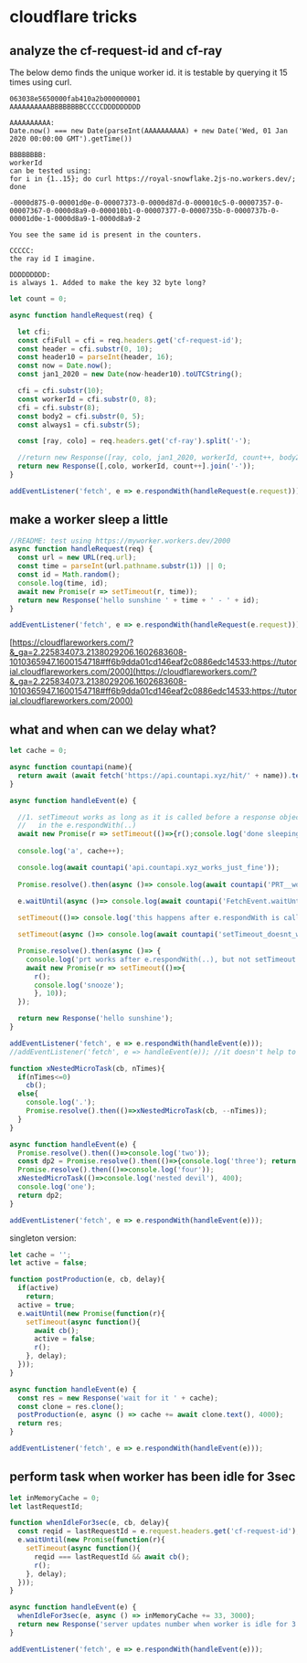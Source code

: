 # cloudflare tricks
        
## analyze the cf-request-id and cf-ray

The below demo finds the unique worker id. it is testable by querying it 15 times using curl.

```                                                            
063038e5650000fab410a2b000000001
AAAAAAAAAABBBBBBBBCCCCCDDDDDDDDD

AAAAAAAAAA:
Date.now() === new Date(parseInt(AAAAAAAAAA) + new Date('Wed, 01 Jan 2020 00:00:00 GMT').getTime())

BBBBBBBB:
workerId
can be tested using:
for i in {1..15}; do curl https://royal-snowflake.2js-no.workers.dev/; done

-0000d875-0-00001d0e-0-00007373-0-0000d87d-0-000010c5-0-00007357-0-00007367-0-0000d8a9-0-000010b1-0-00007377-0-0000735b-0-0000737b-0-00001d0e-1-0000d8a9-1-0000d8a9-2

You see the same id is present in the counters.

CCCCC:
the ray id I imagine.

DDDDDDDDD:
is always 1. Added to make the key 32 byte long?
```

```javascript
let count = 0;

async function handleRequest(req) {

  let cfi;
  const cfiFull = cfi = req.headers.get('cf-request-id');
  const header = cfi.substr(0, 10);
  const header10 = parseInt(header, 16);
  const now = Date.now();
  const jan1_2020 = new Date(now-header10).toUTCString();

  cfi = cfi.substr(10);
  const workerId = cfi.substr(0, 8);
  cfi = cfi.substr(8);
  const body2 = cfi.substr(0, 5);
  const always1 = cfi.substr(5);

  const [ray, colo] = req.headers.get('cf-ray').split('-');

  //return new Response([ray, colo, jan1_2020, workerId, count++, body2, always1, cfiFull].join('----------------'));
  return new Response([,colo, workerId, count++].join('-'));
}

addEventListener('fetch', e => e.respondWith(handleRequest(e.request)));
```                                               

## make a worker sleep a little

```javascript
//README: test using https://myworker.workers.dev/2000
async function handleRequest(req) {
  const url = new URL(req.url);
  const time = parseInt(url.pathname.substr(1)) || 0;
  const id = Math.random();
  console.log(time, id);
  await new Promise(r => setTimeout(r, time));
  return new Response('hello sunshine ' + time + ' - ' + id);
}

addEventListener('fetch', e => e.respondWith(handleRequest(e.request)));
```

[https://cloudflareworkers.com/?&_ga=2.225834073.2138029206.1602683608-1010365947.1600154718#ff6b9dda01cd146eaf2c0886edc14533:https://tutorial.cloudflareworkers.com/2000](https://cloudflareworkers.com/?&_ga=2.225834073.2138029206.1602683608-1010365947.1600154718#ff6b9dda01cd146eaf2c0886edc14533:https://tutorial.cloudflareworkers.com/2000)

## what and when can we delay what?

```javascript
let cache = 0;

async function countapi(name){
  return await (await fetch('https://api.countapi.xyz/hit/' + name)).text();
}

async function handleEvent(e) {

  //1. setTimeout works as long as it is called before a response object is resolved 
  //   in the e.respondWith(..)
  await new Promise(r => setTimeout(()=>{r();console.log('done sleeping')}, 1500));
  
  console.log('a', cache++);

  console.log(await countapi('api.countapi.xyz_works_just_fine'));
  
  Promise.resolve().then(async ()=> console.log(await countapi('PRT__works')));

  e.waitUntil(async ()=> console.log(await countapi('FetchEvent.waitUntil_doesnt_work')));
  
  setTimeout(()=> console.log('this happens after e.respondWith is called, and then nothing happens.'));

  setTimeout(async ()=> console.log(await countapi('setTimeout_doesnt_work')));

  Promise.resolve().then(async ()=> {
    console.log('prt works after e.respondWith(..), but not setTimeout within such a prt')
    await new Promise(r => setTimeout(()=>{
      r();
      console.log('snooze');
      }, 10));
  });

  return new Response('hello sunshine');
}

addEventListener('fetch', e => e.respondWith(handleEvent(e)));
//addEventListener('fetch', e => handleEvent(e)); //it doesn't help to avoid calling the e.respondWith() neither
```
                                                   
```javascript
function xNestedMicroTask(cb, nTimes){
  if(nTimes<=0)
    cb();
  else{
    console.log('.');
    Promise.resolve().then(()=>xNestedMicroTask(cb, --nTimes));
  }
}

async function handleEvent(e) {
  Promise.resolve().then(()=>console.log('two'));
  const dp2 = Promise.resolve().then(()=>{console.log('three'); return new Response('i made you wait for it666')});
  Promise.resolve().then(()=>console.log('four'));
  xNestedMicroTask(()=>console.log('nested devil'), 400);
  console.log('one');
  return dp2;
}

addEventListener('fetch', e => e.respondWith(handleEvent(e)));
```

singleton version:

```javascript
let cache = '';
let active = false;

function postProduction(e, cb, delay){
  if(active) 
    return;
  active = true;
  e.waitUntil(new Promise(function(r){
    setTimeout(async function(){
      await cb();
      active = false;
      r();
    }, delay);
  }));
}

async function handleEvent(e) {
  const res = new Response('wait for it ' + cache);
  const clone = res.clone();
  postProduction(e, async () => cache += await clone.text(), 4000);
  return res;
}

addEventListener('fetch', e => e.respondWith(handleEvent(e)));
```

## perform task when worker has been idle for 3sec

```javascript
let inMemoryCache = 0;
let lastRequestId;

function whenIdleFor3sec(e, cb, delay){
  const reqid = lastRequestId = e.request.headers.get('cf-request-id');
  e.waitUntil(new Promise(function(r){
    setTimeout(async function(){
      reqid === lastRequestId && await cb();
      r();
    }, delay);
  }));
}

async function handleEvent(e) {
  whenIdleFor3sec(e, async () => inMemoryCache += 33, 3000);
  return new Response('server updates number when worker is idle for 3 sec: ' + inMemoryCache);
}

addEventListener('fetch', e => e.respondWith(handleEvent(e)));
```